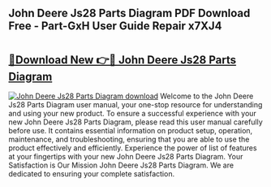 ## John Deere Js28 Parts Diagram PDF Download Free - Part-GxH User Guide Repair x7XJ4

# <h2><a href="http://dfkajk.blite.top/?on=John+Deere+Js28+Parts+Diagram">🔗Download New 👉🔴 John Deere Js28 Parts Diagram</a></h2>

[![John Deere Js28 Parts Diagram download](https://i.imgur.com/lujVjoI.png)](http://dfkajk.blite.top/?on=John+Deere+Js28+Parts+Diagram)
Welcome to the John Deere Js28 Parts Diagram user manual, your one-stop resource for understanding and using your new product. To ensure a successful experience with your new John Deere Js28 Parts Diagram, please read this user manual carefully before use. It contains essential information on product setup, operation, maintenance, and troubleshooting, ensuring that you are able to use the product effectively and efficiently. Experience the power of list of features at your fingertips with your new John Deere Js28 Parts Diagram. Your Satisfaction is Our Mission John Deere Js28 Parts Diagram. We are dedicated to ensuring your complete satisfaction.

